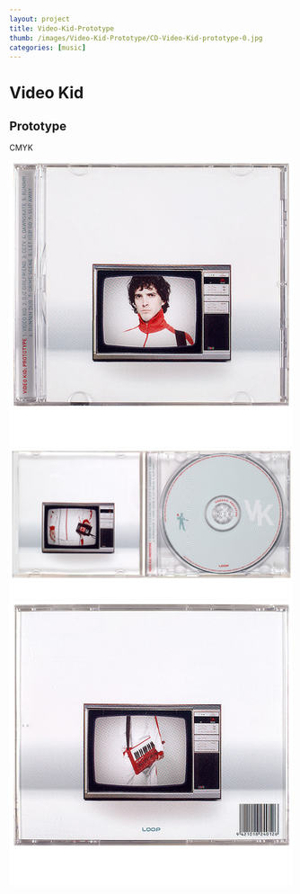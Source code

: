 ```yaml
---
layout: project
title: Video-Kid-Prototype
thumb: /images/Video-Kid-Prototype/CD-Video-Kid-prototype-0.jpg
categories: [music]
---
```


# Video Kid
## Prototype

CMYK 


![](images/Video-Kid-Prototype/CD-Video-Kid-prototype-1.jpg)
![](images/Video-Kid-Prototype/CD-Video-Kid-prototype-2.jpg)
![](images/Video-Kid-Prototype/CD-Video-Kid-prototype-3.jpg)
